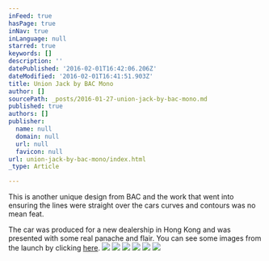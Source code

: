 ```yaml
---
inFeed: true
hasPage: true
inNav: true
inLanguage: null
starred: true
keywords: []
description: ''
datePublished: '2016-02-01T16:42:06.206Z'
dateModified: '2016-02-01T16:41:51.903Z'
title: Union Jack by BAC Mono
author: []
sourcePath: _posts/2016-01-27-union-jack-by-bac-mono.md
published: true
authors: []
publisher:
  name: null
  domain: null
  url: null
  favicon: null
url: union-jack-by-bac-mono/index.html
_type: Article

---
```

This is another unique design from BAC and the work that went into ensuring the lines were straight over the cars curves and contours was no mean feat.  

The car  was produced for a new dealership in Hong Kong and was presented with some real panache and flair.  You can see some images from the launch by clicking [here][0].
![](https://the-grid-user-content.s3-us-west-2.amazonaws.com/801ebcba-1e1d-4aed-932a-b173b01625d5.jpg)
![](https://the-grid-user-content.s3-us-west-2.amazonaws.com/cbb380a1-2a8f-41e2-a2ad-6793389ae41e.jpg)
![](https://the-grid-user-content.s3-us-west-2.amazonaws.com/f29095ee-0d2f-4ad2-bfaf-59038e2fc51c.jpg)
![](https://the-grid-user-content.s3-us-west-2.amazonaws.com/c3715cb8-5c2e-4050-ac4c-a9732e278963.jpg)
![](https://the-grid-user-content.s3-us-west-2.amazonaws.com/6e6e790a-3df2-414d-a7cc-f1b45e3a85a3.jpg)
![](https://the-grid-user-content.s3-us-west-2.amazonaws.com/487d348e-6574-47b1-bdfa-fb9f84d5af6a.jpg)

[0]: https://www.youtube.com/watch?v=zcKKHuv6R7Y